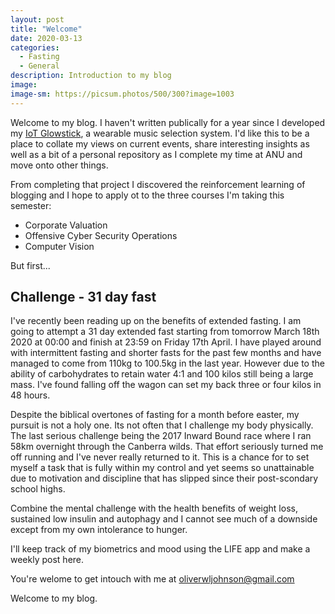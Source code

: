 ```yaml
---
layout: post
title: "Welcome"
date: 2020-03-13
categories:
  - Fasting
  - General
description: Introduction to my blog
image: 
image-sm: https://picsum.photos/500/300?image=1003
---
```

Welcome to my blog. I haven't written publically for a year since I developed my [IoT Glowstick](https://cs.anu.edu.au/courses/china-study-tour/news/#oliver-johnson), a wearable music selection system. I'd like this to be a place to collate my views on current events, share interesting insights as well as a bit of a personal repository as I complete my time at ANU and move onto other things.

From completing that project I discovered the reinforcement learning of blogging and I hope to apply ot to the three courses I'm taking this semester:

- Corporate Valuation
- Offensive Cyber Security Operations
- Computer Vision

But first...

## Challenge - 31 day fast
I've recently been reading up on the benefits of extended fasting. I am going to attempt a 31 day extended fast starting from tomorrow March 18th 2020 at 00:00 and finish at 23:59 on Friday 17th April. I have played around with intermittent fasting and shorter fasts for the past few months and have managed to come from 110kg to 100.5kg in the last year. However due to the ability of carbohydrates to retain water 4:1 and 100 kilos still being a large mass. I've found falling off the wagon can set my back three or four kilos in 48 hours.

Despite the biblical overtones of fasting for a month before easter, my pursuit is not a holy one. Its not often that I challenge my body physically. The last serious challenge being the 2017 Inward Bound race where I ran 58km overnight through the Canberra wilds. That effort seriously turned me off running and I've never really returned to it. This is a chance for to set myself a task that is fully within my control and yet seems so unattainable due to motivation and discipline that has slipped since their post-scondary school highs.

Combine the mental challenge with the health benefits of weight loss, sustained low insulin and autophagy and I cannot see much of a downside except from my own intolerance to hunger.

I'll keep track of my biometrics and mood using the LIFE app and make a weekly post here.

You're welome to get intouch with me at oliverwljohnson@gmail.com

Welcome to my blog.

